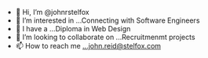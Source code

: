 - 👋 Hi, I’m @johnrstelfox
- 👀 I’m interested in ...Connecting with Software Engineers 
- 🌱 I have a  ...Diploma in Web Design
- 💞️ I’m looking to collaborate on ...Recruitmenmt projects
- 📫 How to reach me ...john.reid@stelfox.com

<!---
johnrstelfox/johnrstelfox is a ✨ special ✨ repository because its `README.md` (this file) appears on your GitHub profile.
You can click the Preview link to take a look at your changes.
--->
